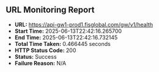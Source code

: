 ## URL Monitoring Report

- **URL:** https://api-gw1-prod1.fisglobal.com/gw/v1/health
- **Start Time:** 2025-06-13T22:42:16.265700
- **End Time:** 2025-06-13T22:42:16.732145
- **Total Time Taken:** 0.466445 seconds
- **HTTP Status Code:** 200
- **Status:** Success
- **Failure Reason:** N/A
